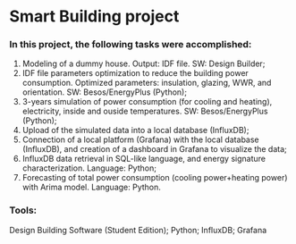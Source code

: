 # Smart Building project

### In this project, the following tasks were accomplished:
1) Modeling of a dummy house. Output: IDF file. SW: Design Builder;
2) IDF file parameters optimization to reduce the building power consumption. Optimized parameters: insulation, glazing, WWR, and orientation. SW: Besos/EnergyPlus (Python);
3) 3-years simulation of power consumption (for cooling and heating), electricity, inside and ouside temperatures. SW: Besos/EnergyPlus (Python);
4) Upload of the simulated data into a local database (InfluxDB);
5) Connection of a local platform (Grafana) with the local database (InfluxDB), and creation of a dashboard in Grafana to visualize the data;
6) InfluxDB data retrieval in SQL-like language, and energy signature characterization. Language: Python;
7) Forecasting of total power consumption (cooling power+heating power) with Arima model. Language: Python.

### Tools:
Design Building Software (Student Edition);
Python;
InfluxDB;
Grafana
